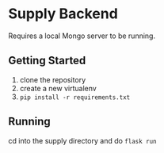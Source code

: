 # Supply Backend

Requires a local Mongo server to be running.

## Getting Started

1. clone the repository
2. create a new virtualenv
3. `pip install -r requirements.txt`

## Running

cd into the supply directory and do `flask run`